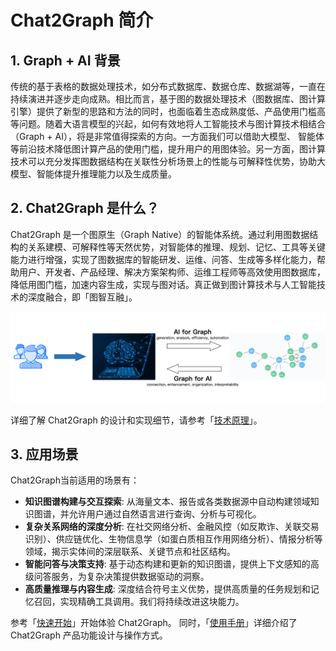 # Chat2Graph 简介

## 1. Graph + AI 背景

传统的基于表格的数据处理技术，如分布式数据库、数据仓库、数据湖等，一直在持续演进并逐步走向成熟。相比而言，基于图的数据处理技术（图数据库、图计算引擎）提供了新型的思路和方法的同时，也面临着生态成熟度低、产品使用门槛高等问题。随着大语言模型的兴起，如何有效地将人工智能技术与图计算技术相结合（Graph + AI），将是非常值得探索的方向。一方面我们可以借助大模型、 智能体等前沿技术降低图计算产品的使用门槛，提升用户的用图体验。另一方面，图计算技术可以充分发挥图数据结构在关联性分析场景上的性能与可解释性优势，协助大模型、智能体提升推理能力以及生成质量。


## 2. Chat2Graph 是什么？

Chat2Graph 是一个图原生（Graph Native）的智能体系统。通过利用图数据结构的关系建模、可解释性等天然优势，对智能体的推理、规划、记忆、工具等关键能力进行增强，实现了图数据库的智能研发、运维、问答、生成等多样化能力，帮助用户、开发者、产品经理、解决方案架构师、运维工程师等高效使用图数据库，降低用图门槛，加速内容生成，实现与图对话。真正做到图计算技术与人工智能技术的深度融合，即「图智互融」。

![](../asset/image/graph-ai.png)

详细了解 Chat2Graph 的设计和实现细节，请参考「[技术原理](../principle/overview.md)」。

## 3. 应用场景

Chat2Graph当前适用的场景有：

- **知识图谱构建与交互探索**: 从海量文本、报告或各类数据源中自动构建领域知识图谱，并允许用户通过自然语言进行查询、分析与可视化。
- **复杂关系网络的深度分析**: 在社交网络分析、金融风控（如反欺诈、关联交易识别）、供应链优化、生物信息学（如蛋白质相互作用网络分析）、情报分析等领域，揭示实体间的深层联系、关键节点和社区结构。
- **智能问答与决策支持**: 基于动态构建和更新的知识图谱，提供上下文感知的高级问答服务，为复杂决策提供数据驱动的洞察。
- **高质量推理与内容生成**: 深度结合符号主义优势，提供高质量的任务规划和记忆召回，实现精确工具调用。我们将持续改进这块能力。

参考「[快速开始](../quickstart.md)」开始体验 Chat2Graph。 同时，「[使用手册](cookbook/overview.md)」详细介绍了 Chat2Graph 产品功能设计与操作方式。